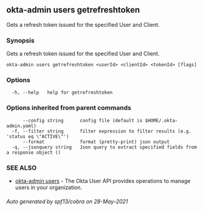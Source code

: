 ## okta-admin users getrefreshtoken

Gets a refresh token issued for the specified User and Client.

### Synopsis

Gets a refresh token issued for the specified User and Client.

```
okta-admin users getrefreshtoken <userId> <clientId> <tokenId> [flags]
```

### Options

```
  -h, --help   help for getrefreshtoken
```

### Options inherited from parent commands

```
      --config string      config file (default is $HOME/.okta-admin.yaml)
  -f, --filter string      filter expression to filter results (e.g. 'status eq \"ACTIVE\"')
      --format             format (pretty-print) json output
  -q, --jsonquery string   Json query to extract specified fields from a response object ()
```

### SEE ALSO

* [okta-admin users](okta-admin_users.md)	 - The Okta User API provides operations to manage users in your organization.

###### Auto generated by spf13/cobra on 28-May-2021
